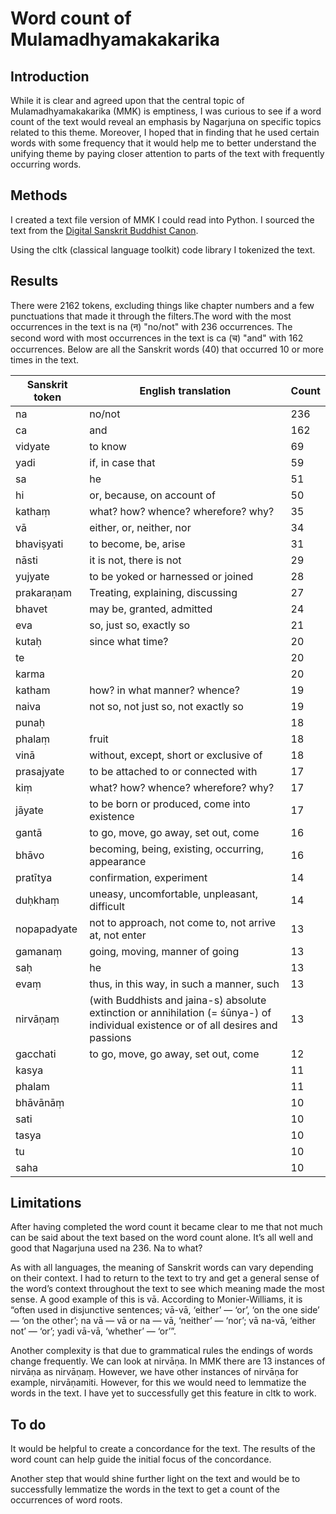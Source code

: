 # Word count of Mulamadhyamakakarika
## Introduction
While it is clear and agreed upon that the central topic of Mulamadhyamakakarika (MMK) is emptiness, I was curious to see if a word count of the text would reveal an emphasis by Nagarjuna on specific topics related to this theme. Moreover, I hoped that in finding that he used certain words with some frequency that it would help me to better understand the unifying theme by paying closer attention to parts of the text with frequently occurring words. 

## Methods
I created a text file version of MMK I could read into Python. I sourced the text from the [Digital Sanskrit Buddhist Canon](https://www.dsbcproject.org/canon-text/book/242).

Using the cltk (classical language toolkit) code library I tokenized the text. 

## Results
There were 2162 tokens, excluding things like chapter numbers and a few punctuations that made it through the filters.The word with the most occurrences in the text is na (न) "no/not" with 236 occurrences. The second word with most occurrences in the text is ca (च) "and" with 162 occurrences. Below are all the Sanskrit words (40) that occurred 10 or more times in the text.

| Sanskrit token | English translation                                                                                                                 | Count |
|----------------|-------------------------------------------------------------------------------------------------------------------------------------|-------|
| na             | no/not                                                                                                                              | 236   |
| ca             | and                                                                                                                                 | 162   |
| vidyate        | to know                                                                                                                             | 69    |
| yadi           | if, in case that                                                                                                                    | 59    |
| sa             | he                                                                                                                                  | 51    |
| hi             | or, because, on account of                                                                                                          | 50    |
| kathaṃ         | what? how? whence? wherefore? why?                                                                                                  | 35    |
| vā             | either, or, neither, nor                                                                                                            | 34    |
| bhaviṣyati     | to become, be, arise                                                                                                                | 31    |
| nāsti          | it is not, there is not                                                                                                             | 29    |
| yujyate        | to be yoked or harnessed or joined                                                                                                  | 28    |
| prakaraṇam     | Treating, explaining, discussing                                                                                                    | 27    |
| bhavet         | may be, granted, admitted                                                                                                           | 24    |
| eva            | so, just so, exactly so                                                                                                             | 21    |
| kutaḥ          | since what time?                                                                                                                    | 20    |
| te             |                                                                                                                                     | 20    |
| karma          |                                                                                                                                     | 20    |
| katham         | how? in what manner? whence?                                                                                                        | 19    |
| naiva          | not so, not just so, not exactly so                                                                                                 | 19    |
| punaḥ          |                                                                                                                                     | 18    |
| phalaṃ         | fruit                                                                                                                               | 18    |
| vinā           | without, except, short or exclusive of                                                                                              | 18    |
| prasajyate     | to be attached to or connected with                                                                                                 | 17    |
| kiṃ            | what? how? whence? wherefore? why?                                                                                                  | 17    |
| jāyate         | to be born or produced, come into existence                                                                                         | 17    |
| gantā          | to go, move, go away, set out, come                                                                                                 | 16    |
| bhāvo          | becoming, being, existing, occurring, appearance                                                                                    | 16    |
| pratītya       | confirmation, experiment                                                                                                            | 14    |
| duḥkhaṃ        | uneasy, uncomfortable, unpleasant, difficult                                                                                        | 14    |
| nopapadyate    | not to approach, not come to, not arrive at, not enter                                                                              | 13    |
| gamanaṃ        | going, moving, manner of going                                                                                                      | 13    |
| saḥ            | he                                                                                                                                  | 13    |
| evaṃ           | thus, in this way, in such a manner, such                                                                                           | 13    |
| nirvāṇaṃ       | (with Buddhists and jaina-s) absolute extinction or annihilation (=  śūnya-) of individual existence or of all desires and passions | 13    |
| gacchati       | to go, move, go away, set out, come                                                                                                 | 12    |
| kasya          |                                                                                                                                     | 11    |
| phalam         |                                                                                                                                     | 11    |
| bhāvānāṃ       |                                                                                                                                     | 10    |
| sati           |                                                                                                                                     | 10    |
| tasya          |                                                                                                                                     | 10    |
| tu             |                                                                                                                                     | 10    |
| saha           |                                                                                                                                     | 10    |

## Limitations
After having completed the word count it became clear to me that not much can be said about the text based on the word count alone. It’s all well and good that Nagarjuna used na 236. Na to what? 

As with all languages, the meaning of Sanskrit words can vary depending on their context. I had to return to the text to try and get a general sense of the word’s context throughout the text to see which meaning made the most sense. A good example of this is vā. According to Monier-Williams, it is “often used in disjunctive sentences; vā-vā, ‘either’ — ‘or’, ‘on the one side’ — ‘on the other’; na vā — vā or na — vā, ‘neither’ — ‘nor’; vā na-vā, ‘either not’ — ‘or’; yadi vā-vā, ‘whether’ — ‘or’”.

Another complexity is that due to grammatical rules the endings of words change frequently. We can look at nirvāṇa. In MMK there are 13 instances of nirvāṇa as nirvāṇaṃ. However, we have other instances of nirvāṇa for example, nirvāṇamiti. However, for this we would need to lemmatize the words in the text. I have yet to successfully get this feature in cltk to work.

## To do
It would be helpful to create a concordance for the text. The results of the word count can help guide the initial focus of the concordance.

Another step that would shine further light on the text and would be to successfully lemmatize the words in the text to get a count of the occurrences of word roots.
